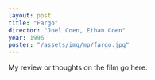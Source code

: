 ```yaml
---
layout: post
title: "Fargo"
director: "Joel Coen, Ethan Coen"
year: 1996
poster: "/assets/img/mp/fargo.jpg"
---
```


My review or thoughts on the film go here.
